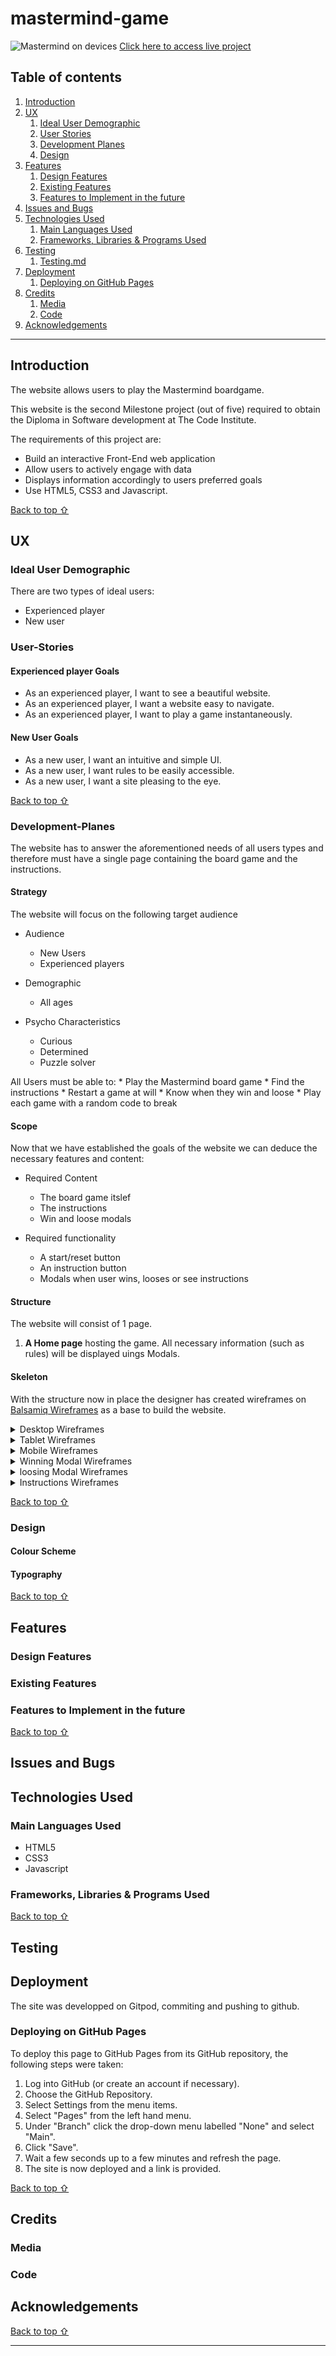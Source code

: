 # mastermind-game
![Mastermind on devices](assets/readme-files/amiresponsiveMaster.PNG)
[Click here to access live project](https://ludovicleguen.github.io/Mastermind/)
## Table of contents
1. [Introduction](#Introduction)
2. [UX](#UX)
    1. [Ideal User Demographic](#Ideal-User-Demographic)
    2. [User Stories](#User-Stories)
    3. [Development Planes](#Development-Planes)
    4. [Design](#Design)
3. [Features](#Features)
    1. [Design Features](#Design-Features) 
    2. [Existing Features](#Existing-Features)
    3. [Features to Implement in the future](#Features-to-Implement-in-the-future)
4. [Issues and Bugs](#Issues-and-Bugs)
5. [Technologies Used](#Technologies-Used)
     1. [Main Languages Used](#Main-Languages-Used)
     3. [Frameworks, Libraries & Programs Used](#Frameworks,-Libraries-&-Programs-Used)
6. [Testing](#Testing)
     1. [Testing.md](TESTING.md)
7. [Deployment](#Deployment)
     1. [Deploying on GitHub Pages](#Deploying-on-GitHub-Pages)
8. [Credits](#Credits)
     1. [Media](#Media)
     2. [Code](#Code)
9. [Acknowledgements](#Acknowledgements)
***

## Introduction
The website allows users to play the Mastermind boardgame. 

This website is the second Milestone project (out of five) required to obtain the Diploma in Software development at The Code Institute.

The requirements of this project are:
* Build an interactive Front-End web application 
* Allow users to actively engage with data
* Displays information accordingly to users preferred goals
* Use HTML5, CSS3 and Javascript. 

[Back to top ⇧](#mastermind-game)

## UX
### Ideal User Demographic
There are two types of ideal users:
* Experienced player
* New user

### User-Stories
#### Experienced player Goals
* As an experienced player, I want to see a beautiful website.
* As an experienced player, I want a website easy to navigate.
* As an experienced player, I want to play a game instantaneously.

#### New User Goals
* As a new user, I want an intuitive and simple UI.
* As a new user, I want rules to be easily accessible.
* As a new user, I want a site pleasing to the eye.

[Back to top ⇧](#mastermind-game)

### Development-Planes
The website has to answer the aforementioned needs of all users types and therefore must have a single page containing the board game and the instructions.

#### Strategy
The website will focus on the following target audience
* Audience
    * New Users
    * Experienced players
    
* Demographic
    * All ages
    
* Psycho Characteristics
    * Curious
    * Determined
    * Puzzle solver

All Users must be able to:
    * Play the Mastermind board game
    * Find the instructions
    * Restart a game at will
    * Know when they win and loose
    * Play each game with a random code to break 

   
#### Scope

Now that we have established the goals of the website we can deduce the necessary features and content:
* Required Content
    * The board game itslef
    * The instructions
    * Win and loose modals

* Required functionality
    * A start/reset button
    * An instruction button
    * Modals when user wins, looses or see instructions

#### Structure

The website will consist of 1 page. 

   1. **A Home page** hosting the game. All necessary information (such as rules) will be displayed uings Modals.   
    
#### Skeleton

With the structure now in place the designer has created wireframes on [Balsamiq Wireframes](https://balsamiq.com) as a base to build the website. 

<details>
<summary>Desktop Wireframes</summary>
    
![Home page](assets/readme-files/desktop.png)

</details> 

<details>
<summary>Tablet Wireframes</summary>
    
![About page](assets/readme-files/tablet.png)

</details> 

<details>
<summary>Mobile Wireframes</summary>
    
![Sign up page](assets/readme-files/mobile.png)

</details> 

<details>
<summary>Winning Modal Wireframes</summary>
    
![Sign up page](assets/readme-files/win-modal.png)

</details> 

<details>
<summary>loosing Modal Wireframes</summary>
    
![Sign up page](assets/readme-files/loose-modal.png)

</details> 

<details>
<summary>Instructions Wireframes</summary>
    
![Sign up page](assets/readme-files/rules-modal.png)

</details> 


[Back to top ⇧](#mastermind-game)

### Design
#### Colour Scheme


#### Typography


[Back to top ⇧](#Abyss-diving-club)

## Features
### Design Features

### Existing Features


### Features to Implement in the future


[Back to top ⇧](#mastermind-game)

## Issues and Bugs 


## Technologies Used
### Main Languages Used
* HTML5
* CSS3
* Javascript
### Frameworks, Libraries & Programs Used

[Back to top ⇧](#mastermind-game)

## Testing


## Deployment
The site was developped on Gitpod, commiting and pushing to github.

### Deploying on GitHub Pages
To deploy this page to GitHub Pages from its GitHub repository, the following steps were taken:

1. Log into GitHub (or create an account if necessary).
2. Choose the GitHub Repository.
3. Select Settings from the menu items.
4. Select "Pages" from the left hand menu.
5. Under "Branch" click the drop-down menu labelled "None" and select "Main".
6. Click "Save".
7. Wait a few seconds up to a few minutes and refresh the page.
8. The site is now deployed and a link is provided.
    
[Back to top ⇧](#mastermind-game)

## Credits 
### Media


### Code 


## Acknowledgements


[Back to top ⇧](#mastermind-game)

***


